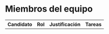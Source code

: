 <h1>Miembros del equipo</h1>

<table>
    <tr>
    <th>Candidato</th>
    <th>Rol</th>
    <th>Justificación</th>
    <th>Tareas</th>
    </tr>
</table>